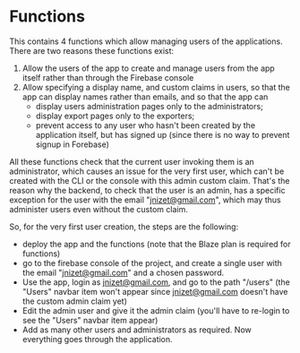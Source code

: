# Functions

This contains 4 functions which allow managing users of the applications.
There are two reasons these functions exist:

1. Allow the users of the app to create and manage users from the app itself rather than through the Firebase console
2. Allow specifying a display name, and custom claims in users, so that the app can display names rather than
   emails, and so that the app can 
   - display users administration pages only to the administrators;
   - display export pages only to the exporters;
   - prevent access to any user who hasn't been created by the application itself, but has signed up 
     (since there is no way to prevent signup in Forebase)

All these functions check that the current user invoking them is an administrator, which causes an issue for the very 
first user, which can't be created with the CLI or the console with this admin custom claim.
That's the reason why the backend, to check that the user is an admin, has a specific exception for the user
with the email "jnizet@gmail.com", which may thus administer users even without the custom claim.

So, for the very first user creation, the steps are the following:

- deploy the app and the functions (note that the Blaze plan is required for functions)
- go to the firebase console of the project, and create a single user with the email "jnizet@gmail.com" and
  a chosen password.
- Use the app, login as jnizet@gmail.com, and go to the path "/users" (the "Users" navbar item won't appear since 
  jnizet@gmail.com doesn't have the custom admin claim yet)
- Edit the admin user and give it the admin claim (you'll have to re-login to see the "Users" navbar item appear)
- Add as many other users and administrators as required. Now everything goes through the application.
